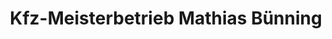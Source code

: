 ---
title: "Kfz-Meisterbetrieb Mathias Bünning"
url: /wacken/kfz-meisterbetrieb-mathias-buenning/
shop: Autowerkstatt
---